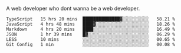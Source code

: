 A web developer who dont wanna be a web developer.

<!--START_SECTION:waka-->

```text
TypeScript   15 hrs 20 mins  ██████████████▓░░░░░░░░░░   58.21 %
JavaScript   4 hrs 48 mins   ████▓░░░░░░░░░░░░░░░░░░░░   18.26 %
Markdown     4 hrs 20 mins   ████░░░░░░░░░░░░░░░░░░░░░   16.49 %
JSON         1 hr 39 mins    █▓░░░░░░░░░░░░░░░░░░░░░░░   06.29 %
LESS         10 mins         ░░░░░░░░░░░░░░░░░░░░░░░░░   00.65 %
Git Config   1 min           ░░░░░░░░░░░░░░░░░░░░░░░░░   00.08 %
```

<!--END_SECTION:waka-->
